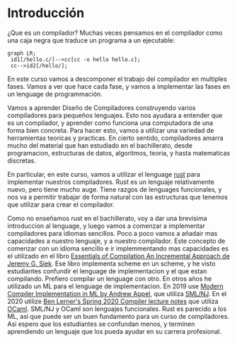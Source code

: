 # Introducción

¿Que es un compilador? Muchas veces pensamos en el compilador como una caja
negra que traduce un programa a un ejecutable:
```mermaid
graph LR;
 id1[/hello.c/]-->cc[cc -o hello hello.c];
 cc-->id2[/hello/];
```
En este curso vamos a descomponer el trabajo del compilador en multiples fases.
Vamos a ver que hace cada fase, y vamos a implementar las fases en un lenguage
de programmación.


Vamos a aprender Diseño de Compiladores construyendo varios compiladores para
pequeños lenguajes. Esto nos ayudara a entender que es un compilador, y aprender
como funciona una computadora de una forma bien concreta. Para hacer esto, vamos
a utilizar una variedad de herramientas teoricas y practicas. En cierto sentido,
compiladores amarra mucho del material que han estudiado en el bachillerato,
desde programacion, estructuras de datos, algoritmos, teoria, y hasta
matematicas discretas.

En particular, en este curso, vamos a utilizar el lenguage
[rust](https://www.rust-lang.org/) para implementar nuestros compiladores. Rust
es un lenguaje relativamente nuevo, pero tiene mucho auge. Tiene razgos de
lenguages funcionales, y nos va a permitir trabajar de forma natural con las
estructuras que tenemos que utilizar para crear el compilador.

Como no enseñamos rust en el bachillerato, voy a dar una brevisima introduccion
al lenguage, y luego vamos a comenzar a implementar compiladores para idiomas
sencillos. Poco a poco vamos a añadair mas capacidades a nuestro lenguaje, y a
nuestro compilador. Este concepto de comenzar con un idioma sencillo e ir
implemmentando mas capacidades es el utilizado en el libro [Essentials of
Compilation An Incremental Approach de Jeremy G.
Siek](https://www.dropbox.com/s/ktdw8j0adcc44r0/book.pdf?dl=1). Ese libro
implementa scheme en un scheme, y he visto estudiantes confundir el lenguage de
implementacion y el que estan compilando. Prefiero compilar un lenguage con
otro. En otros años he utilizado un ML para el lenguage de implementacion. En
2019 use [Modern Compiler Implementation in ML by Andrew
Appel](https://www.cs.princeton.edu/~appel/modern/ml/), que utiliza
[SML/NJ](http://www.smlnj.org/). En el 2020 utilize [Ben Lerner's Spring 2020
Compiler lecture
notes](https://course.ccs.neu.edu/cs4410sp20/#%28part._lectures%29) que utiliza
[OCaml](https://ocaml.org/). SML/NJ y OCaml son lenguajes funcionales. Rust es
parecido a los ML, asi que puede ser un buen fundamento para un curso de
compiladores. Asi espero que los estudiantes se confundan menos, y terminen
aprendiendo un lenguaje que los pueda ayudar en su carrera profesional.
